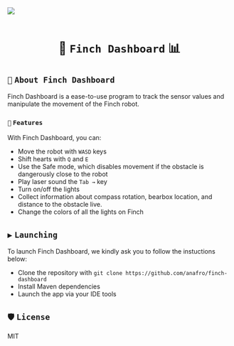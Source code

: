 <br><br>
![](https://raw.githubusercontent.com/anafro/anafro/main/Banners/Finch-Dashboard-Hero.png)
<br><br>

<h1 align="center">🤖 <code>Finch Dashboard</code> 📊</h1>

## `📘` `About Finch Dashboard`
Finch Dashboard is a ease-to-use program to track the sensor values
and manipulate the movement of the Finch robot.

### `🔧` `Features`
With Finch Dashboard, you can:
* Move the robot with `WASD` keys
* Shift hearts with `Q` and `E`
* Use the Safe mode, which disables movement if the obstacle is dangerously close to the robot
* Play laser sound the `Tab →` key
* Turn on/off the lights
* Collect information about compass rotation, bearbox location, and distance to the obstacle live.
* Change the colors of all the lights on Finch

## `▶️` `Launching`
To launch Finch Dashboard, we kindly ask you to follow the instuctions below:
* Clone the repository with `git clone https://github.com/anafro/finch-dashboard`
* Install Maven dependencies
* Launch the app via your IDE tools

## `🛡️` `License`
MIT
